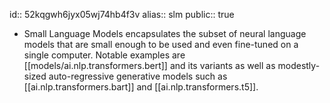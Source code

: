 id:: 52kqgwh6jyx05wj74hb4f3v
alias:: slm
public:: true

- Small Language Models encapsulates the subset of neural language models that are small enough to be used and even fine-tuned on a single computer. Notable examples are [[models/ai.nlp.transformers.bert]] and its variants as well as modestly-sized auto-regressive generative models such as [[ai.nlp.transformers.bart]] and [[ai.nlp.transformers.t5]].
